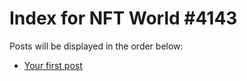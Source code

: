 # Index for NFT World #4143
Posts will be displayed in the order below:

- [Your first post](./001-first.md)

